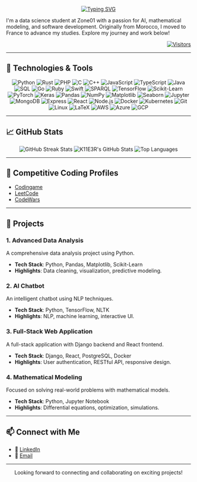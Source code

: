 <p align="center">
<a href="https://github.com/K11E3R"><img src="https://readme-typing-svg.demolab.com?font=Fira+Code&weight=900&size=35&duration=1000&pause=10000&color=18F7E6&width=700&lines=Hi+there%2C+I'm+Yassine+Naanani+%F0%9F%91%8B+" alt="Typing SVG" /></a>
</p>

I'm a data science student at Zone01 with a passion for AI, mathematical modeling, and software development. Originally from Morocco, I moved to France to advance my studies. Explore my journey and work below! 

<p align="right">
  <a href="https://github.com/K11E3R">
    <img alt="Visitors" src="https://visitor-badge.laobi.icu/badge?page_id=K11E3R">
  </a>
</p>


---

## 🔧 Technologies & Tools

<div align="center">
    <!-- Programming Languages -->
    <img src="https://img.shields.io/badge/-Python-3776AB?logo=python&logoColor=white" alt="Python" />
    <img src="https://img.shields.io/badge/-Rust-000000?logo=rust&logoColor=white" alt="Rust" />
    <img src="https://img.shields.io/badge/-PHP-777BB4?logo=php&logoColor=white" alt="PHP" />
    <img src="https://img.shields.io/badge/-C-00599C?logo=c&logoColor=white" alt="C" />
    <img src="https://img.shields.io/badge/-C++-00599C?logo=cplusplus&logoColor=white" alt="C++" />
    <img src="https://img.shields.io/badge/-JavaScript-F7DF1E?logo=javascript&logoColor=black" alt="JavaScript" />
    <img src="https://img.shields.io/badge/-TypeScript-3178C6?logo=typescript&logoColor=white" alt="TypeScript" />
    <img src="https://img.shields.io/badge/-Java-E34A86?logo=java&logoColor=white" alt="Java" />
    <img src="https://img.shields.io/badge/-SQL-4479A1?logo=postgresql&logoColor=white" alt="SQL" />
    <img src="https://img.shields.io/badge/-Go-00ADD8?logo=go&logoColor=white" alt="Go" />
    <img src="https://img.shields.io/badge/-Ruby-CC342D?logo=ruby&logoColor=white" alt="Ruby" />
    <img src="https://img.shields.io/badge/-Swift-F05138?logo=swift&logoColor=white" alt="Swift" />
    <img src="https://img.shields.io/badge/-SPARQL-2B4F60?logo=semantic-web&logoColor=white" alt="SPARQL" />    <!-- Libraries and Frameworks -->
    <img src="https://img.shields.io/badge/-TensorFlow-FF6F00?logo=tensorflow&logoColor=white" alt="TensorFlow" />
    <img src="https://img.shields.io/badge/-Scikit--Learn-F3C02E?logo=scikit-learn&logoColor=black" alt="Scikit-Learn" />
    <img src="https://img.shields.io/badge/-PyTorch-EE4C2C?logo=pytorch&logoColor=white" alt="PyTorch" />
    <img src="https://img.shields.io/badge/-Keras-D00000?logo=keras&logoColor=white" alt="Keras" />
    <img src="https://img.shields.io/badge/-Pandas-150458?logo=pandas&logoColor=white" alt="Pandas" />
    <img src="https://img.shields.io/badge/-NumPy-013243?logo=numpy&logoColor=white" alt="NumPy" />
    <img src="https://img.shields.io/badge/-Matplotlib-003D6C?logo=matplotlib&logoColor=white" alt="Matplotlib" />
    <img src="https://img.shields.io/badge/-Seaborn-5B4C5A?logo=seaborn&logoColor=white" alt="Seaborn" />
    <img src="https://img.shields.io/badge/-Jupyter-F37626?logo=jupyter&logoColor=white" alt="Jupyter" />
    <img src="https://img.shields.io/badge/-MongoDB-47A248?logo=mongodb&logoColor=white" alt="MongoDB" />    <!-- Web Development (MERN Stack) -->
    <img src="https://img.shields.io/badge/-Express-000000?logo=express&logoColor=white" alt="Express" />
    <img src="https://img.shields.io/badge/-React-61DAFB?logo=react&logoColor=black" alt="React" />
    <img src="https://img.shields.io/badge/-Node.js-339933?logo=node.js&logoColor=white" alt="Node.js" />
    <img src="https://img.shields.io/badge/-Docker-2496ED?logo=docker&logoColor=white" alt="Docker" />
    <img src="https://img.shields.io/badge/-Kubernetes-326CE5?logo=kubernetes&logoColor=white" alt="Kubernetes" />    <!-- Tools and Platforms -->
    <img src="https://img.shields.io/badge/-Git-F05032?logo=git&logoColor=white" alt="Git" />
    <img src="https://img.shields.io/badge/-Linux-FCC624?logo=linux&logoColor=black" alt="Linux" />
    <img src="https://img.shields.io/badge/-LaTeX-008080?logo=latex&logoColor=white" alt="LaTeX" />
    <img src="https://img.shields.io/badge/-AWS-232F3E?logo=amazon-aws&logoColor=white" alt="AWS" />
    <img src="https://img.shields.io/badge/-Azure-0078D4?logo=microsoft-azure&logoColor=white" alt="Azure" />
    <img src="https://img.shields.io/badge/-GCP-4285F4?logo=google-cloud&logoColor=white" alt="GCP" />
</div>

<!--
---

<h2 align="center">🏆 Gɪᴛʜᴜʙ Tʀᴏᴘʜɪᴇs 🏆</h2>
<p align="center">
  <a href="https://github.com/Kiran1689">
    <picture>
      <source media="(prefers-color-scheme: dark)" srcset="https://github-profile-trophy.vercel.app/?username=K11E3R&no-bg=true&row=2&column=6&margin-w=20&margin-h=20&theme=monokai">
      <source media="(prefers-color-scheme: light)" srcset="https://github-profile-trophy.vercel.app/?username=K11E3R&no-bg=true&row=2&column=6&margin-w=20&margin-h=20">
      <img alt="GitHub Trophies" src="https://github-profile-trophy.vercel.app/?username=K11E3R&no-bg=true&no-frame=true&row=2&column=6&margin-w=20&margin-h=20">
    </picture>
  </a>
</p>
<br />
-->
---
## 📈 GitHub Stats

<div align="center">
        <img src="https://github-readme-streak-stats.herokuapp.com/?user=K11E3R&theme=radical" alt="GitHub Streak Stats" />
        <img src="https://github-readme-stats.vercel.app/api?username=K11E3R&rank_icon=github&theme=radical" alt="K11E3R's GitHub Stats" />
    <img src="https://github-readme-stats.vercel.app/api/top-langs/?username=K11E3R&layout=compact&theme=radical&hide=c,c%2B%2B" alt="Top Languages" />


</div>

---

## 🌟 Competitive Coding Profiles

- [Codingame](https://www.codingame.com/profile/486fb13a5ec259f2c0d50453d80257dd9394555)
- [LeetCode](https://leetcode.com/u/K11E3R/)
- [CodeWars](https://www.codewars.com/users/yassinenaanani)
  
---
## 🚀 Projects

### 1. Advanced Data Analysis
A comprehensive data analysis project using Python.

- **Tech Stack**: Python, Pandas, Matplotlib, Scikit-Learn
- **Highlights**: Data cleaning, visualization, predictive modeling.

### 2. AI Chatbot
An intelligent chatbot using NLP techniques.

- **Tech Stack**: Python, TensorFlow, NLTK
- **Highlights**: NLP, machine learning, interactive UI.

### 3. Full-Stack Web Application
A full-stack application with Django backend and React frontend.

- **Tech Stack**: Django, React, PostgreSQL, Docker
- **Highlights**: User authentication, RESTful API, responsive design.

### 4. Mathematical Modeling
Focused on solving real-world problems with mathematical models.

- **Tech Stack**: Python, Jupyter Notebook
- **Highlights**: Differential equations, optimization, simulations.

---


## 📫 Connect with Me

- 🔗 [LinkedIn](https://www.linkedin.com/in/yassine-naanani-5332a7a0/)
- 📧 [Email](mailto:prs.online.00@gmail.com)


---
<!--
## 🎯 Goals for 2024

1. **Develop Advanced Algorithms**:
   - **Implement Topological Sorting Algorithms**: Design and optimize efficient topological sorting algorithms to handle complex dependency graphs.
   - **Integrate Monte Carlo Methods**: Explore and apply Monte Carlo search techniques to enhance decision-making processes and improve algorithmic performance.

2. **Research and Develop AGI**:
   - **Pursue AGI Research**: Dive into cutting-edge research on artificial general intelligence, focusing on creating models that exhibit general cognitive abilities.
   - **Implement AGI Frameworks**: Experiment with frameworks and architectures that could lead to the development of AGI systems, leveraging both theoretical and practical advancements in AI.

3. **Contribute to Open-Source Projects**:
   - **Collaborate on Major Projects**: Actively contribute to high-impact open-source projects related to AI and machine learning.
   - **Share Innovations**: Publish findings and innovative techniques in journals or on platforms like GitHub to advance the community's knowledge.

4. **Enhance Deep Learning Skills**:
   - **Master Advanced Techniques**: Deepen expertise in advanced deep learning techniques such as reinforcement learning, neural architecture search, and transfer learning.
   - **Develop Real-World Applications**: Create and refine deep learning models for practical applications that address real-world problems.

5. **Build Collaborative Networks**:
   - **Engage with Experts**: Collaborate with leading researchers, developers, and data scientists to exchange knowledge and drive forward-thinking projects.
   - **Participate in Conferences and Workshops**: Attend and present at relevant conferences and workshops to stay abreast of the latest developments and contribute to the discourse.

6. **Solve Complex Problems**:
   - **Work on High-Impact Projects**: Identify and tackle challenging projects that have the potential to make significant contributions to technology and society.
   - **Focus on Innovative Solutions**: Develop creative and effective solutions to pressing problems in the field of AI and data science.
-->


<div align="center">
    <p>Looking forward to connecting and collaborating on exciting projects! </p>
</div>
